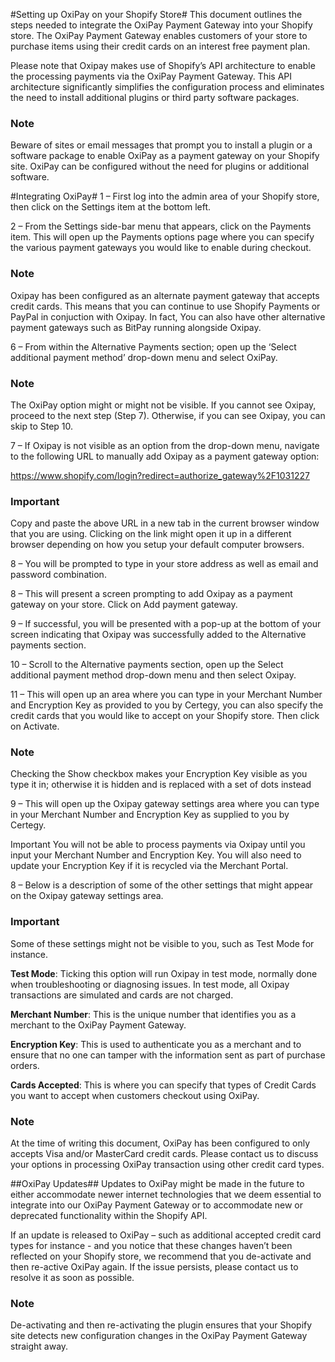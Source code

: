 #Setting up OxiPay on your Shopify Store#
This document outlines the steps needed to integrate the OxiPay Payment Gateway into your Shopify store. The OxiPay Payment Gateway enables customers of your store to purchase items using their credit cards on an interest free payment plan.

Please note that Oxipay makes use of Shopify’s API architecture to enable the processing payments via the OxiPay Payment Gateway. This API architecture significantly simplifies the configuration process and eliminates the need to install additional plugins or third party software packages.

<div class="panel panel-primary">
  <div class="panel-heading">
    <h3 class="panel-title">Note</h3>
  </div>
  <div class="panel-body">
    Beware of sites or email messages that prompt you to install a plugin or a software package to enable OxiPay as a payment gateway on your Shopify site. OxiPay can be configured without the need for plugins or additional software.
  </div>
</div>

#Integrating OxiPay#
1 – First log into the admin area of your Shopify store, then click on the Settings item at the bottom left.

2 – From the Settings side-bar menu that appears, click on the Payments item. This will open up the Payments options page where you can specify the various payment gateways you would like to enable during checkout.

<div class="panel panel-primary">
  <div class="panel-heading">
    <h3 class="panel-title">Note</h3>
  </div>
  <div class="panel-body">
    Oxipay has been configured as an alternate payment gateway that accepts credit cards. This means that you can continue to use Shopify Payments or PayPal in conjuction with Oxipay. In fact, You can also have other alternative payment gateways such as BitPay running alongside Oxipay.
  </div>
</div>

6 – From within the Alternative Payments section; open up the ‘Select additional payment method’ drop-down menu and select OxiPay.

<div class="panel panel-primary">
  <div class="panel-heading">
    <h3 class="panel-title">Note</h3>
  </div>
  <div class="panel-body">
    The OxiPay option might or might not be visible. If you cannot see Oxipay, proceed to the next step (Step 7). Otherwise, if you can see Oxipay, you can skip to Step 10.
  </div>
</div>

7 – If Oxipay is not visible as an option from the drop-down menu, navigate to the following URL to manually add Oxipay as a payment gateway option:
 
https://www.shopify.com/login?redirect=authorize_gateway%2F1031227

<div class="panel panel-danger">
  <div class="panel-heading">
    <h3 class="panel-title">Important</h3>
  </div>
  <div class="panel-body">
    Copy and paste the above URL in a new tab in the current browser window that you are using. Clicking on the link might open it up in a different browser depending on how you setup your default computer browsers.
  </div>
</div>

8 – You will be prompted to type in your store address as well as email and password combination.

8 – This will present a screen prompting to add Oxipay as a payment gateway on your store. Click on Add payment gateway.

9 – If successful, you will be presented with a pop-up at the bottom of your screen indicating that Oxipay was successfully added to the Alternative payments section.

10 – Scroll to the Alternative payments section, open up the Select additional payment method drop-down menu and then select Oxipay.

11 – This will open up an area where you can type in your Merchant Number and Encryption Key as provided to you by Certegy, you can also specify the credit cards that you would like to accept on your Shopify store. Then click on Activate.


<div class="panel panel-primary">
  <div class="panel-heading">
    <h3 class="panel-title">Note</h3>
  </div>
  <div class="panel-body">
    Checking the Show checkbox makes your Encryption Key visible as you type it in; otherwise it is hidden and is replaced with a set of dots instead 
  </div>
</div>

9 – This will open up the Oxipay gateway settings area where you can type in your Merchant Number and Encryption Key as supplied to you by Certegy.

Important You will not be able to process payments via Oxipay until you input your Merchant Number and Encryption Key. You will also need to update your Encryption Key if it is recycled via the Merchant Portal.

8 – Below is a description of some of the other settings that might appear on the Oxipay gateway settings area.

<div class="panel panel-danger">
  <div class="panel-heading">
    <h3 class="panel-title">Important</h3>
  </div>
  <div class="panel-body">
    Some of these settings might not be visible to you, such as Test Mode for instance.
  </div>
</div>
 

**Test Mode**: Ticking this option will run Oxipay in test mode, normally done when troubleshooting or diagnosing issues. In test mode, all Oxipay transactions are simulated and cards are not charged.

**Merchant Number**: This is the unique number that identifies you as a merchant to the OxiPay Payment Gateway.

**Encryption Key**: This is used to authenticate you as a merchant and to ensure that no one can tamper with the information sent as part of purchase orders.

**Cards Accepted**: This is where you can specify that types of Credit Cards you want to accept when customers checkout using OxiPay.
 

<div class="panel panel-primary">
  <div class="panel-heading">
    <h3 class="panel-title">Note</h3>
  </div>
  <div class="panel-body">
    At the time of writing this document, OxiPay has been configured to only accepts Visa and/or MasterCard credit cards. Please contact us to discuss your options in processing OxiPay transaction using other credit card types.
  </div>
</div>
 
##OxiPay Updates##
Updates to OxiPay might be made in the future to either accommodate newer internet technologies that we deem essential to integrate into our OxiPay Payment Gateway or to accommodate new or deprecated functionality within the Shopify API.
 
If an update is released to OxiPay – such as additional accepted credit card types for instance - and you notice that these changes haven’t been reflected on your Shopify store, we recommend that you de-activate and then re-active OxiPay again. If the issue persists, please contact us to resolve it as soon as possible.
 
<div class="panel panel-primary">
  <div class="panel-heading">
    <h3 class="panel-title">Note</h3>
  </div>
  <div class="panel-body">
    De-activating and then re-activating the plugin ensures that your Shopify site detects new configuration changes in the OxiPay Payment Gateway straight away.
  </div>
</div>